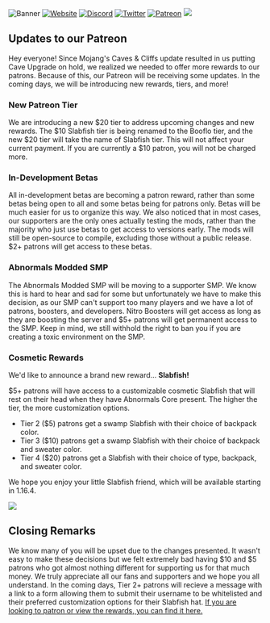 ![Banner](https://i.imgur.com/7DZAqGc.png)
[![Website](https://bit.ly/abnormalswebbadge)](https://minecraftabnormals.com/)
[![Discord](https://img.shields.io/discord/650003402218274816?label=&color=014980&labelColor=537DB5&style=for-the-badge&logo=Discord&logoColor=DDE4EF)](https://discord.gg/zADvTSy)
[![Twitter](https://img.shields.io/twitter/follow/teamabnormals?label=&color=014980&labelColor=537DB5&style=for-the-badge&logo=Twitter&logoColor=DDE4EF)](https://twitter.com/teamabnormals)
[![Patreon](https://img.shields.io/endpoint?label=&color=014980&labelColor=537DB5&style=for-the-badge&logo=Patreon&logoColor=DDE4EF&url=https://shieldsio-patreon.vercel.app/api/?username=minecraftabnormals&type=patrons)](https://patreon.com/minecraftabnormals)
![](https://i.imgur.com/U7uo5Va.png)
## Updates to our Patreon
Hey everyone! Since Mojang's Caves & Cliffs update resulted in us putting Cave Upgrade on hold, we realized we needed to offer more rewards to our patrons. Because of this, our Patreon will be receiving some updates. In the coming days, we will be introducing new rewards, tiers, and more!
### New Patreon Tier
We are introducing a new $20 tier to address upcoming changes and new rewards. The $10 Slabfish tier is being renamed to the Booflo tier, and the new $20 tier will take the name of Slabfish tier. This will not affect your current payment. If you are currently a $10 patron, you will not be charged more.

### In-Development Betas
All in-development betas are becoming a patron reward, rather than some betas being open to all and some betas being for patrons only. Betas will be much easier for us to organize this way. We also noticed that in most cases, our supporters are the only ones actually testing the mods, rather than the majority who just use betas to get access to versions early. The mods will still be open-source to compile, excluding those without a public release. $2+ patrons will get access to these betas.

### Abnormals Modded SMP
The Abnormals Modded SMP will be moving to a supporter SMP. We know this is hard to hear and sad for some but unfortunately we have to make this decision, as our SMP can't support too many players and we have a lot of patrons, boosters, and developers. Nitro Boosters will get access as long as they are boosting the server and $5+ patrons will get permanent access to the SMP. Keep in mind, we still withhold the right to ban you if you are creating a toxic environment on the SMP.

### Cosmetic Rewards
We'd like to announce a brand new reward... **Slabfish!**

$5+ patrons will have access to a customizable cosmetic Slabfish that will rest on their head when they have Abnormals Core present. The higher the tier, the more customization options.
* Tier 2 ($5) patrons get a swamp Slabfish with their choice of backpack color.
* Tier 3 ($10) patrons get a swamp Slabfish with their choice of backpack and sweater color.
* Tier 4 ($20) patrons get a Slabfish with their choice of type, backpack, and sweater color.

We hope you enjoy your little Slabfish friend, which will be available starting in 1.16.4.

![](https://i.imgur.com/U7uo5Va.png)

## Closing Remarks
We know many of you will be upset due to the changes presented. It wasn't easy to make these decisions but we felt extremely bad having $10 and $5 patrons who got almost nothing different for supporting us for that much money. We truly appreciate all our fans and supporters and we hope you all understand. 
In the coming days, Tier 2+ patrons will recieve a message with a link to a form allowing them to submit their username to be whitelisted and their preferred customization options for their Slabfish hat.
[If you are looking to patron or view the rewards, you can find it here.](https://www.patreon.com/teamabnormals)

